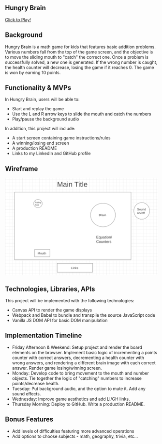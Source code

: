 ## Hungry Brain

[Click to Play!](https://d-tamang.github.io/hungry-brain/)

## Background

Hungry Brain is a math game for kids that features basic addition problems. Various numbers fall from the top of the game screen, and the objective is to move the sliding mouth to "catch" the correct one. Once a problem is successfully solved, a new one is generated. If the wrong number is caught, the health counter will decrease, losing the game if it reaches 0. The game is won by earning 10 points.

## Functionality & MVPs

In Hungry Brain, users will be able to:
  - Start and replay the game
  - Use the L and R arrow keys to slide the mouth and catch the numbers
  - Play/pause the background audio

In addition, this project will include:
  - A start screen containing game instructions/rules
  - A winning/losing end screen
  - A production README
  - Links to my LinkedIn and GitHub profile

## Wireframe

![](src/assets/images/wireframe.png)

## Technologies, Libraries, APIs

This project will be implemented with the following technologies:

  - Canvas API to render the game displays
  - Webpack and Babel to bundle and transpile the source JavaScript code
  - Vanilla JS DOM API for basic DOM manipulation

## Implementation Timeline

  - Friday Afternoon & Weekend: Setup project and render the board elements on the browser. Implement basic logic of incrementing a points counter with correct answers, decrementing a health counter with wrong answers, and rendering a different brain image with each correct answer. Render game losing/winning screen.
  - Monday: Develop code to bring movement to the mouth and number objects. Tie together the logic of "catching" numbers to increase points/decrease health.
  - Tuesday: Put background audio, and the option to mute it. Add any sound effects.
  - Wednesday: Improve game aesthetics and add LI/GH links.
  - Thursday Morning: Deploy to GitHub. Write a production README.
  
 ## Bonus Features
  - Add levels of difficulties featuring more advanced operations
  - Add options to choose subjects - math, geography, trivia, etc...
